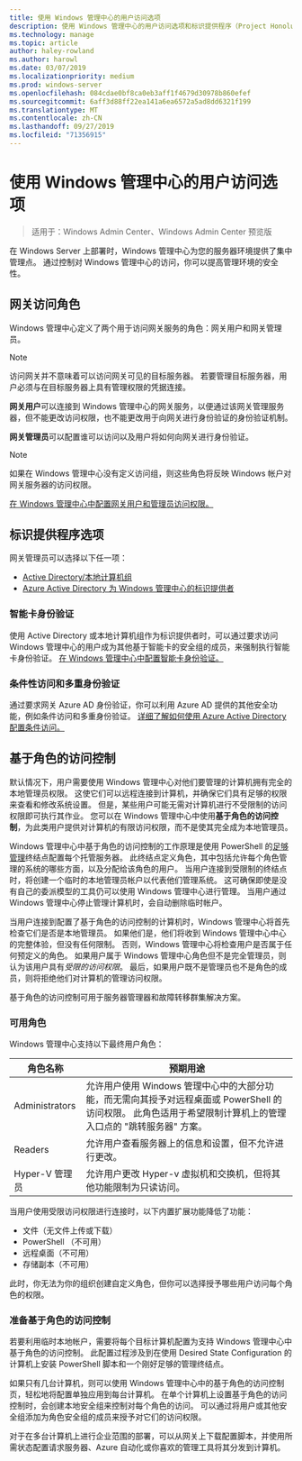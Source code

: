 ```yaml
---
title: 使用 Windows 管理中心的用户访问选项
description: 使用 Windows 管理中心的用户访问选项和标识提供程序（Project Honolulu）
ms.technology: manage
ms.topic: article
author: haley-rowland
ms.author: harowl
ms.date: 03/07/2019
ms.localizationpriority: medium
ms.prod: windows-server
ms.openlocfilehash: 084cdae0bf8ca0eb3aff1f4679d30978b860efef
ms.sourcegitcommit: 6aff3d88ff22ea141a6ea6572a5ad8dd6321f199
ms.translationtype: MT
ms.contentlocale: zh-CN
ms.lasthandoff: 09/27/2019
ms.locfileid: "71356915"
---
```

# <a name="user-access-options-with-windows-admin-center"></a>使用 Windows 管理中心的用户访问选项

>适用于：Windows Admin Center、Windows Admin Center 预览版

在 Windows Server 上部署时，Windows 管理中心为您的服务器环境提供了集中管理点。 通过控制对 Windows 管理中心的访问，你可以提高管理环境的安全性。

## <a name="gateway-access-roles"></a>网关访问角色

Windows 管理中心定义了两个用于访问网关服务的角色：网关用户和网关管理员。

> [!NOTE]
> 访问网关并不意味着可以访问网关可见的目标服务器。 若要管理目标服务器，用户必须与在目标服务器上具有管理权限的凭据连接。

**网关用户**可以连接到 Windows 管理中心的网关服务，以便通过该网关管理服务器，但不能更改访问权限，也不能更改用于向网关进行身份验证的身份验证机制。

**网关管理员**可以配置谁可以访问以及用户将如何向网关进行身份验证。

>[!NOTE]
> 如果在 Windows 管理中心没有定义访问组，则这些角色将反映 Windows 帐户对网关服务器的访问权限。 

[在 Windows 管理中心中配置网关用户和管理员访问权限。](../configure/user-access-control.md)

## <a name="identity-provider-options"></a>标识提供程序选项

网关管理员可以选择以下任一项：

 - [Active Directory/本地计算机组](../configure/user-access-control.md#active-directory-or-local-machine-groups)
 - [Azure Active Directory 为 Windows 管理中心的标识提供者](../configure/user-access-control.md#azure-active-directory)


### <a name="smartcard-authentication"></a>智能卡身份验证

使用 Active Directory 或本地计算机组作为标识提供者时，可以通过要求访问 Windows 管理中心的用户成为其他基于智能卡的安全组的成员，来强制执行智能卡身份验证。 [在 Windows 管理中心中配置智能卡身份验证。](../configure/user-access-control.md#active-directory-or-local-machine-groups)

### <a name="conditional-access-and-multi-factor-authentication"></a>条件性访问和多重身份验证

通过要求网关 Azure AD 身份验证，你可以利用 Azure AD 提供的其他安全功能，例如条件访问和多重身份验证。 [详细了解如何使用 Azure Active Directory 配置条件访问。](https://docs.microsoft.com/azure/active-directory/active-directory-conditional-access-azure-portal-get-started)

## <a name="role-based-access-control"></a>基于角色的访问控制

默认情况下，用户需要使用 Windows 管理中心对他们要管理的计算机拥有完全的本地管理员权限。
这使它们可以远程连接到计算机，并确保它们具有足够的权限来查看和修改系统设置。
但是，某些用户可能无需对计算机进行不受限制的访问权限即可执行其作业。
您可以在 Windows 管理中心中使用**基于角色的访问控制**，为此类用户提供对计算机的有限访问权限，而不是使其完全成为本地管理员。

Windows 管理中心中基于角色的访问控制的工作原理是使用 PowerShell 的[足够管理](https://aka.ms/jeadocs)终结点配置每个托管服务器。
此终结点定义角色，其中包括允许每个角色管理的系统的哪些方面，以及分配给该角色的用户。
当用户连接到受限制的终结点时，将创建一个临时的本地管理员帐户以代表他们管理系统。
这可确保即使是没有自己的委派模型的工具仍可以使用 Windows 管理中心进行管理。
当用户通过 Windows 管理中心停止管理计算机时，会自动删除临时帐户。

当用户连接到配置了基于角色的访问控制的计算机时，Windows 管理中心将首先检查它们是否是本地管理员。
如果他们是，他们将收到 Windows 管理中心中心的完整体验，但没有任何限制。
否则，Windows 管理中心将检查用户是否属于任何预定义的角色。
如果用户属于 Windows 管理中心角色但不是完全管理员，则认为该用户具有*受限的访问权限*。
最后，如果用户既不是管理员也不是角色的成员，则将拒绝他们对计算机的管理访问权限。

基于角色的访问控制可用于服务器管理器和故障转移群集解决方案。

### <a name="available-roles"></a>可用角色

Windows 管理中心支持以下最终用户角色：

角色名称 | 预期用途
----------|-------------
Administrators | 允许用户使用 Windows 管理中心中的大部分功能，而无需向其授予对远程桌面或 PowerShell 的访问权限。 此角色适用于希望限制计算机上的管理入口点的 "跳转服务器" 方案。
Readers | 允许用户查看服务器上的信息和设置，但不允许进行更改。
Hyper-V 管理员 | 允许用户更改 Hyper-v 虚拟机和交换机，但将其他功能限制为只读访问。

当用户使用受限访问权限进行连接时，以下内置扩展功能降低了功能：

- 文件（无文件上传或下载）
- PowerShell （不可用）
- 远程桌面（不可用）
- 存储副本（不可用）

此时，你无法为你的组织创建自定义角色，但你可以选择授予哪些用户访问每个角色的权限。

### <a name="preparing-for-role-based-access-control"></a>准备基于角色的访问控制

若要利用临时本地帐户，需要将每个目标计算机配置为支持 Windows 管理中心中基于角色的访问控制。
此配置过程涉及到在使用 Desired State Configuration 的计算机上安装 PowerShell 脚本和一个刚好足够的管理终结点。

如果只有几台计算机，则可以使用 Windows 管理中心中的基于角色的访问控制页，轻松地将配置单独应用到每台计算机。
在单个计算机上设置基于角色的访问控制时，会创建本地安全组来控制对每个角色的访问。
可以通过将用户或其他安全组添加为角色安全组的成员来授予对它们的访问权限。

对于在多台计算机上进行企业范围的部署，可以从网关上下载配置脚本，并使用所需状态配置请求服务器、Azure 自动化或你喜欢的管理工具将其分发到计算机。
